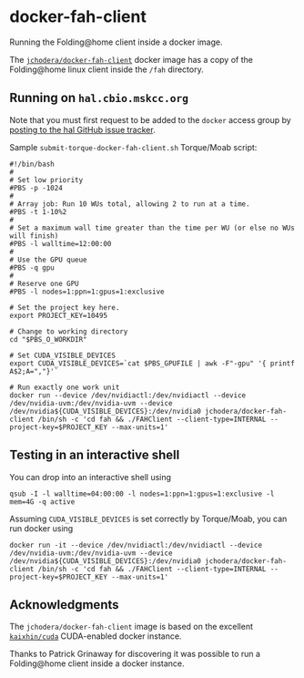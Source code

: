 # docker-fah-client

Running the Folding@home client inside a docker image.

The [`jchodera/docker-fah-client`](https://registry.hub.docker.com/u/jchodera/docker-fah-client/) docker image has a copy of the Folding@home linux client inside the `/fah` directory.

## Running on `hal.cbio.mskcc.org`

Note that you must first request to be added to the `docker` access group by [posting to the hal GitHub issue tracker](https://github.com/cbio/cbio-cluster/issues).

Sample `submit-torque-docker-fah-client.sh` Torque/Moab script:
```
#!/bin/bash
#
# Set low priority
#PBS -p -1024
#
# Array job: Run 10 WUs total, allowing 2 to run at a time.
#PBS -t 1-10%2
#
# Set a maximum wall time greater than the time per WU (or else no WUs will finish)
#PBS -l walltime=12:00:00
#
# Use the GPU queue
#PBS -q gpu
#
# Reserve one GPU
#PBS -l nodes=1:ppn=1:gpus=1:exclusive

# Set the project key here.
export PROJECT_KEY=10495

# Change to working directory
cd "$PBS_O_WORKDIR"

# Set CUDA_VISIBLE_DEVICES
export CUDA_VISIBLE_DEVICES=`cat $PBS_GPUFILE | awk -F"-gpu" '{ printf A$2;A=","}'`

# Run exactly one work unit
docker run --device /dev/nvidiactl:/dev/nvidiactl --device /dev/nvidia-uvm:/dev/nvidia-uvm --device /dev/nvidia${CUDA_VISIBLE_DEVICES}:/dev/nvidia0 jchodera/docker-fah-client /bin/sh -c 'cd fah && ./FAHClient --client-type=INTERNAL --project-key=$PROJECT_KEY --max-units=1'
```


## Testing in an interactive shell

You can drop into an interactive shell using
```
qsub -I -l walltime=04:00:00 -l nodes=1:ppn=1:gpus=1:exclusive -l mem=4G -q active
```

Assuming `CUDA_VISIBLE_DEVICES` is set correctly by Torque/Moab, you can run docker using
```
docker run -it --device /dev/nvidiactl:/dev/nvidiactl --device /dev/nvidia-uvm:/dev/nvidia-uvm --device /dev/nvidia${CUDA_VISIBLE_DEVICES}:/dev/nvidia0 jchodera/docker-fah-client /bin/sh -c 'cd fah && ./FAHClient --client-type=INTERNAL --project-key=$PROJECT_KEY --max-units=1'
```

## Acknowledgments

The `jchodera/docker-fah-client` image is based on the excellent [`kaixhin/cuda`](https://registry.hub.docker.com/u/kaixhin/cuda/) CUDA-enabled docker instance.

Thanks to Patrick Grinaway for discovering it was possible to run a Folding@home client inside a docker instance.

